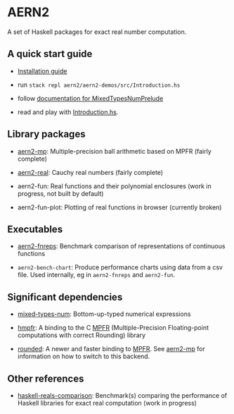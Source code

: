 # AERN2

A set of Haskell packages for exact real number computation.

## A quick start guide

  * [Installation guide](docs/install.md)

  * run `stack repl aern2/aern2-demos/src/Introduction.hs`

  * follow [documentation for MixedTypesNumPrelude](https://hackage.haskell.org/package/mixed-types-num/docs/MixedTypesNumPrelude.html)

  * read and play with [Introduction.hs](aern2-demos/src/Introduction.hs).

## Library packages

  * [aern2-mp](https://hackage.haskell.org/package/aern2-mp): Multiple-precision ball arithmetic based on MPFR (fairly complete)

  * [aern2-real](http://hackage.haskell.org/package/aern2-real): Cauchy real numbers (fairly complete)

  * aern2-fun: Real functions and their polynomial enclosures (work in progress, not built by default)

  * aern2-fun-plot: Plotting of real functions in browser (currently broken)

## Executables

  * [aern2-fnreps](https://github.com/michalkonecny/aern2/tree/master/aern2-fnreps): Benchmark comparison of representations of continuous functions

  * `aern2-bench-chart`: Produce performance charts using data from a csv file.  Used internally, eg in `aern2-fnreps` and `aern2-fun`.

## Significant dependencies

  * [mixed-types-num](https://hackage.haskell.org/package/mixed-types-num):
    Bottom-up-typed numerical expressions

  * [hmpfr](https://hackage.haskell.org/package/hmpfr):
    A binding to the C [MPFR](http://www.mpfr.org/) (Multiple-Precision Floating-point computations with correct Rounding) library

  * [rounded](https://github.com/claudeha/rounded/tree/claude):
    A newer and faster binding to [MPFR](http://www.mpfr.org/).
    See [aern2-mp](https://hackage.haskell.org/package/aern2-mp) for information on how to switch to this backend.

## Other references

  * [haskell-reals-comparison](https://github.com/michalkonecny/haskell-reals-comparison):
    Benchmark(s) comparing the performance of Haskell libraries for exact real computation (work in progress)
